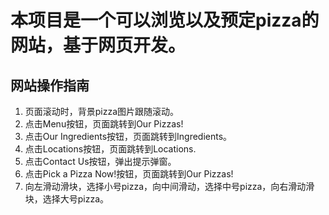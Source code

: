 # 本项目是一个可以浏览以及预定pizza的网站，基于网页开发。<br>
## 网站操作指南<br>
1. 页面滚动时，背景pizza图片跟随滚动。
2. 点击Menu按钮，页面跳转到Our Pizzas!
3. 点击Our Ingredients按钮，页面跳转到Ingredients。
4. 点击Locations按钮，页面跳转到Locations.
5. 点击Contact Us按钮，弹出提示弹窗。
6. 点击Pick a Pizza Now!按钮，页面跳转到Our Pizzas!
7. 向左滑动滑块，选择小号pizza，向中间滑动，选择中号pizza，向右滑动滑块，选择大号pizza。

